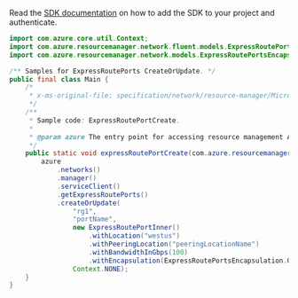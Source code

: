 Read the [SDK documentation](https://github.com/Azure/azure-sdk-for-java/blob/azure-resourcemanager_2.10.0/sdk/resourcemanager/azure-resourcemanager/README.md) on how to add the SDK to your project and authenticate.

```java
import com.azure.core.util.Context;
import com.azure.resourcemanager.network.fluent.models.ExpressRoutePortInner;
import com.azure.resourcemanager.network.models.ExpressRoutePortsEncapsulation;

/** Samples for ExpressRoutePorts CreateOrUpdate. */
public final class Main {
    /*
     * x-ms-original-file: specification/network/resource-manager/Microsoft.Network/stable/2021-05-01/examples/ExpressRoutePortCreate.json
     */
    /**
     * Sample code: ExpressRoutePortCreate.
     *
     * @param azure The entry point for accessing resource management APIs in Azure.
     */
    public static void expressRoutePortCreate(com.azure.resourcemanager.AzureResourceManager azure) {
        azure
            .networks()
            .manager()
            .serviceClient()
            .getExpressRoutePorts()
            .createOrUpdate(
                "rg1",
                "portName",
                new ExpressRoutePortInner()
                    .withLocation("westus")
                    .withPeeringLocation("peeringLocationName")
                    .withBandwidthInGbps(100)
                    .withEncapsulation(ExpressRoutePortsEncapsulation.QINQ),
                Context.NONE);
    }
}
```
